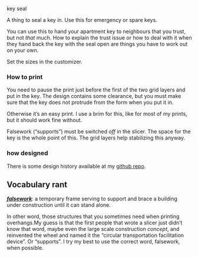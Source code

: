 key seal

A thing to seal a key in. Use this for emergency or spare keys.

You can use this to hand your apartment key to neighbours that you trust, but not *that* much. How to explain the trust issue or how to deal with it when they hand back the key with the seal open are things you have to work out on your own.

Set the sizes in the customizer.

### How to print

You need to pause the print just before the first of the two grid layers and put in the key. The design contains some clearance, but you must make sure that the key does not protrude from the form when you put it in.

Otherwise it’s an easy print. I use a brim for this, like for most of my prints, but it should work fine without.

Falsework (“supports”) must be switched *off* in the slicer. The space for the key is the whole point of this. The grid layers help stabilizing this anyway.

### how designed

There is some design history available at my [github repo](https://github.com/ospalh/3d-printing/tree/develop/key_seal).


## Vocabulary rant

***[falsework](https://en.wiktionary.org/wiki/falsework)***: a temporary frame serving to support and brace a building under construction until it can stand alone.

In other word, those structures that you sometimes need when printing overhangs.My guess is that the first people that wrote a slicer just didn’t know that word, maybe even the large scale construction *concept*, and reinvented the wheel and named it the “circular transportation facilitation device”. Or “supports”. I try my best to use the correct word, falsework, when possible.
